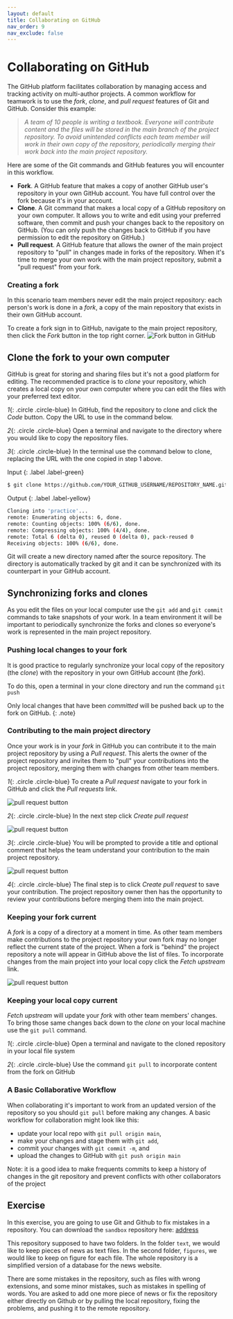```yaml
---
layout: default
title: Collaborating on GitHub
nav_order: 9
nav_exclude: false
---
```


# Collaborating on GitHub

The GitHub platform facilitates collaboration by managing access and tracking activity on multi-author projects. A common workflow for teamwork is to use the _fork_, _clone_, and _pull request_ features of Git and GitHub. Consider this example: 

> _A team of 10 people is writing a textbook. Everyone will contribute content and the files will be stored in the main branch of the project repository. To avoid unintended conflicts each team member will work in their own copy of the repository, periodically merging their work back into the main project repository._ 

Here are some of the Git commands and GitHub features you will encounter in this workflow.

- **Fork**. A GitHub feature that makes a copy of another GitHub user's repository in your own GitHub account. You have full control over the fork because it's in your account. 
- **Clone**. A Git command that makes a local copy of a GitHub repository on your own computer. It allows you to write and edit using your preferred software, then commit and push your changes back to the repository on GitHub. (You can only push the changes back to GitHub if you have permission to edit the repository on GitHub.) 
- **Pull request**. A GitHub feature that allows the owner of the main project repository to "pull" in changes made in forks of the repository. When it's time to merge your own work with the main project repository, submit a "pull request" from your fork.

### Creating a fork
In this scenario team members never edit the main project repository: each person's work is done in a _fork_, a copy of the main repository that exists in their own GitHub account. 

To create a fork sign in to GitHub, navigate to the main project repository, then click the _Fork_ button in the top right corner. 
![Fork button in GitHub](figures/fork.png)

## Clone the fork to your own computer
GitHub is great for storing and sharing files but it's not a good platform for editing. The recommended practice is to _clone_ your repository, which creates a local copy on your own computer where you can edit the files with your preferred text editor. 

*1*{: .circle .circle-blue} In GitHub, find the repository to clone and click the _Code_ button. Copy the URL to use in the command below.  

*2*{: .circle .circle-blue} Open a terminal and navigate to the directory where you would like to copy the repository files.

*3*{: .circle .circle-blue} In the terminal use the command below to clone, replacing the URL with the one copied in step 1 above.

Input
{: .label .label-green}
```sh
$ git clone https://github.com/YOUR_GITHUB_USERNAME/REPOSITORY_NAME.git
```

Output
{: .label .label-yellow}
```sh
Cloning into 'practice'...
remote: Enumerating objects: 6, done.
remote: Counting objects: 100% (6/6), done.
remote: Compressing objects: 100% (4/4), done.
remote: Total 6 (delta 0), reused 0 (delta 0), pack-reused 0
Receiving objects: 100% (6/6), done.
```
Git will create a new directory named after the source repository. The directory is automatically tracked by git and it can be synchronized with its counterpart in your GitHub account. 

## Synchronizing forks and clones
As you edit the files on your local computer use the `git add` and `git commit` commands to take snapshots of your work. In a team environment it will be important to periodically synchronize the forks and clones so everyone's work is represented in the main project repository.


### Pushing local changes to your fork
It is good practice to regularly synchronize your local copy of the repository (the _clone_) with the repository in your own GitHub account (the _fork_).

To do this, open a terminal in your clone directory and run the command `git push`

Only local changes that have been _committed_ will be pushed back up to the fork on GitHub.
{: .note}


### Contributing to the main project directory
Once your work is in your _fork_ in GitHub you can contribute it to the main project repository by using a _Pull request_. This alerts the owner of the project repository and invites them to "pull" your contributions into the project repository, merging them with changes from other team members. 

*1*{: .circle .circle-blue} To create a _Pull request_ navigate to your fork in GitHub and click the _Pull requests_ link.

![pull request button](figures/pull-request.png)

*2*{: .circle .circle-blue} In the next step click _Create pull request_

![pull request button](figures/compare.png)

*3*{: .circle .circle-blue} You will be prompted to provide a title and optional comment that helps the team understand your contribution to the main project repository.

![pull request button](figures/pull-request-comment.png)

*4*{: .circle .circle-blue} The final step is to click _Create pull request_ to save your contribution. The project repository owner then has the opportunity to review your contributions before merging them into the main project.


### Keeping your fork current
A _fork_ is a copy of a directory at a moment in time. As other team members make contributions to the project repository your own fork may no longer reflect the current state of the project. When a fork is "behind" the project repository a note will appear in GitHub above the list of files. To incorporate changes from the main project into your local copy click the _Fetch upstream_ link.

![pull request button](figures/fetch-upstream.png)

### Keeping your local copy current
_Fetch upstream_ will update your _fork_ with other team members' changes. To bring those same changes back down to the _clone_ on your local machine use the `git pull` command.

*1*{: .circle .circle-blue} Open a terminal and navigate to the cloned repository in your local file system 

*2*{: .circle .circle-blue} Use the command `git pull` to incorporate content from the fork on GitHub 

### A Basic Collaborative Workflow

When collaborating it's important to work from an updated version of the repository so you should `git pull` before making
any changes. A basic workflow for collaboration might look like this:

* update your local repo with `git pull origin main`,
* make your changes and stage them with `git add`,
* commit your changes with `git commit -m`, and
* upload the changes to GitHub with `git push origin main`

Note: it is a good idea to make frequents commits to keep a history of changes in the git repository and prevent conflicts with other collaborators of the project


## Exercise

In this exercise, you are going to use Git and Github to fix mistakes in a repository. You can download the `sandbox` repository here: [address](address)

This repository supposed to have two folders. In the folder `text`, we would like to keep pieces of news as text files. In the second folder, `figures`, we would like to keep on figure for each file. The whole repository is a simplified version of a database for the news website.

There are some mistakes in the repository, such as files with wrong extensions, and some minor mistakes, such as mistakes in spelling of words. You are asked to add one more piece of news or fix the repository either directly on Github or by pulling the local repository, fixing the problems, and pushing it to the remote repository. 